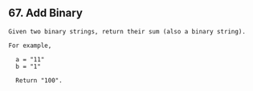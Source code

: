## 67\. Add Binary

    Given two binary strings, return their sum (also a binary string).

    For example,
      
      a = "11"
      b = "1"
      
      Return "100".
